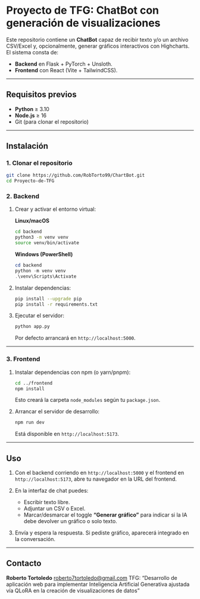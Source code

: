 # Proyecto de TFG: ChatBot con generación de visualizaciones

Este repositorio contiene un **ChatBot** capaz de recibir texto y/o un archivo CSV/Excel y, opcionalmente, generar gráficos interactivos con Highcharts. El sistema consta de:

* **Backend** en Flask + PyTorch + Unsloth.
* **Frontend** con React (Vite + TailwindCSS).

---

## Requisitos previos

* **Python** ≥ 3.10
* **Node.js** ≥ 16
* Git (para clonar el repositorio)

---

## Instalación

### 1. Clonar el repositorio

```bash
git clone https://github.com/RobTorto99/ChartBot.git
cd Proyecto-de-TFG
```

### 2. Backend

1. Crear y activar el entorno virtual:

   **Linux/macOS**

   ```bash
   cd backend
   python3 -m venv venv
   source venv/bin/activate
   ```

   **Windows (PowerShell)**

   ```powershell
   cd backend
   python -m venv venv
   .\venv\Scripts\Activate
   ```

2. Instalar dependencias:

   ```bash
   pip install --upgrade pip
   pip install -r requirements.txt
   ```

3. Ejecutar el servidor:

   ```bash
   python app.py
   ```

   Por defecto arrancará en `http://localhost:5000`.

---

### 3. Frontend

1. Instalar dependencias con npm (o yarn/pnpm):

   ```bash
   cd ../frontend
   npm install
   ```

   Esto creará la carpeta `node_modules` según tu `package.json`.

2. Arrancar el servidor de desarrollo:

   ```bash
   npm run dev
   ```

   Está disponible en `http://localhost:5173`.

---

## Uso

1. Con el backend corriendo en `http://localhost:5000` y el frontend en `http://localhost:5173`, abre tu navegador en la URL del frontend.
2. En la interfaz de chat puedes:

   * Escribir texto libre.
   * Adjuntar un CSV o Excel.
   * Marcar/desmarcar el toggle **“Generar gráfico”** para indicar si la IA debe devolver un gráfico o solo texto.
3. Envía y espera la respuesta. Si pediste gráfico, aparecerá integrado en la conversación.

---

## Contacto

**Roberto Tortoledo**
[roberto7tortoledo@gmail.com](mailto:roberto7tortoledo@gmail.com)
TFG: “Desarrollo de aplicación web para implementar Inteligencia Artificial Generativa ajustada vía QLoRA en la creación de visualizaciones de datos”
